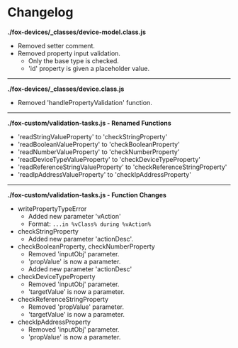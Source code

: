 # Changelog

**./fox-devices/_classes/device-model.class.js**
* Removed setter comment.
* Removed property input validation.
	* Only the base type is checked.
	* 'id' property is given a placeholder value.

---

**./fox-devices/_classes/device.class.js**
* Removed 'handlePropertyValidation' function.

---

**./fox-custom/validation-tasks.js - Renamed Functions**
* 'readStringValueProperty' to 'checkStringProperty'
* 'readBooleanValueProperty' to 'checkBooleanProperty'
* 'readNumberValueProperty' to 'checkNumberProperty'
* 'readDeviceTypeValueProperty' to 'checkDeviceTypeProperty'
* 'readReferenceStringValueProperty' to 'checkReferenceStringProperty'
* 'readIpAddressValueProperty' to 'checkIpAddressProperty'

---

**./fox-custom/validation-tasks.js - Function Changes**
* writePropertyTypeError
	* Added new parameter 'vAction'
	* Format: `...in %vClass% during %vAction%`
* checkStringProperty
	* Added new parameter 'actionDesc'.
* checkBooleanProperty, checkNumberProperty
	* Removed 'inputObj' parameter.
	* 'propValue' is now a parameter.
	* Added new parameter 'actionDesc'
* checkDeviceTypeProperty
	* Removed 'inputObj' parameter.
	* 'targetValue' is now a parameter.
* checkReferenceStringProperty
	* Removed 'propValue' parameter.
	* 'targetValue' is now a parameter.
* checkIpAddressProperty
	* Removed 'inputObj' parameter.
	* 'propValue' is now a parameter.

